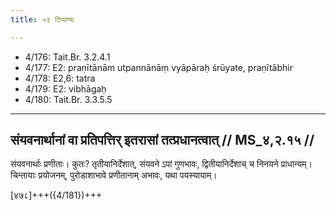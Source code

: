 ```yaml
---
title: ५३ टिप्पण्यः

---
```

- 4/176: Tait.Br. 3.2.4.1
- 4/177: E2: praṇītānām utpannānāṃ vyāpāraḥ śrūyate, praṇītābhir
- 4/178: E2,6: tatra
- 4/179: E2: vibhāgaḥ
- 4/180: Tait.Br. 3.3.5.5

____________________________________________


## संयवनार्थानां वा प्रतिपत्तिर् इतरासां तत्प्रधानत्वात् // MS_४,२.१५ //

संयवनार्थाः प्रणीताः। कुतः? तृतीयानिर्देशात्, संयवने ऽपां गुणभावः, द्वितीयानिर्देशाच् च निनयने प्राधान्यम्। चिन्तायाः प्रयोजनम्, पुरोडाशाभावे प्रणीतानाम् अभावः, यथा पयस्यायाम्।

[४७८]+++({4/181})+++
